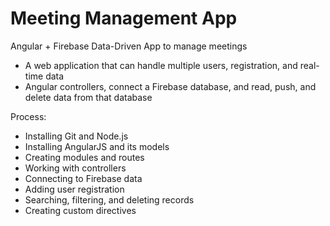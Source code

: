 # Meeting Management App
Angular + Firebase Data-Driven App to manage meetings

- A web application that can handle multiple users, registration, and real-time data
- Angular controllers, connect a Firebase database, and read, push, and delete data from that database

Process:
- Installing Git and Node.js
- Installing AngularJS and its models
- Creating modules and routes
- Working with controllers
- Connecting to Firebase data
- Adding user registration
- Searching, filtering, and deleting records
- Creating custom directives
